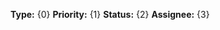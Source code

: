 <strong>Type:</strong> {0}    <strong>Priority:</strong> {1}    <strong>Status:</strong> {2}    <strong>Assignee:</strong> {3}